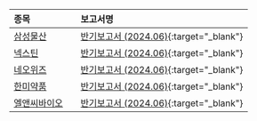 | **종목** |      |**보고서명** |
| :------- | :--- |:----------- |
| [삼성물산](/028260/#dart) | | [반기보고서 (2024.06)](https://dart.fss.or.kr/dsaf001/main.do?rcpNo=20240814004045){:target="_blank"} |
| [넥스틴](/348210/#dart) | | [반기보고서 (2024.06)](https://dart.fss.or.kr/dsaf001/main.do?rcpNo=20240814004044){:target="_blank"} |
| [네오위즈](/095660/#dart) | | [반기보고서 (2024.06)](https://dart.fss.or.kr/dsaf001/main.do?rcpNo=20240814004040){:target="_blank"} |
| [한미약품](/128940/#dart) | | [반기보고서 (2024.06)](https://dart.fss.or.kr/dsaf001/main.do?rcpNo=20240814004038){:target="_blank"} |
| [엘앤씨바이오](/290650/#dart) | | [반기보고서 (2024.06)](https://dart.fss.or.kr/dsaf001/main.do?rcpNo=20240814004035){:target="_blank"} |
